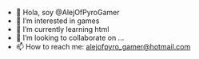 - 👋 Hola, soy @AlejOfPyroGamer
- 👀 I’m interested in games
- 🌱 I’m currently learning html
- 💞️ I’m looking to collaborate on ...
- 📫 How to reach me: alejofpyro_gamer@hotmail.com

<!---
AlejOfPyroGamer/AlejOfPyroGamer is a ✨ special ✨ repository because its `README.md` (this file) appears on your GitHub profile.
You can click the Preview link to take a look at your changes.
--->
